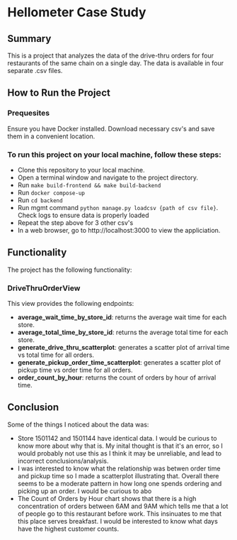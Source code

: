 # Hellometer Case Study

## Summary
This is a project that analyzes the data of the drive-thru orders for four restaurants of the same chain on a single day. The data is available in four separate .csv files.

## How to Run the Project
### Prequesites
Ensure you have Docker installed.
Download necessary csv's and save them in a convenient location.

### To run this project on your local machine, follow these steps:
- Clone this repository to your local machine.
- Open a terminal window and navigate to the project directory.
- Run `make build-frontend && make build-backend`
- Run `docker compose-up`
- Run `cd backend`
- Run mgmt command `python manage.py loadcsv {path of csv file}`. Check logs to ensure data is properly loaded
- Repeat the step above for 3 other csv's
- In a web browser, go to http://localhost:3000 to view the appliciation.

## Functionality
The project has the following functionality:

### DriveThruOrderView
This view provides the following endpoints:

 - __average_wait_time_by_store_id__: returns the average wait time for each store.
- __average_total_time_by_store_id__: returns the average total time for each store.
- __generate_drive_thru_scatterplot__: generates a scatter plot of arrival time vs total time for all orders.
- __generate_pickup_order_time_scatterplot__: generates a scatter plot of pickup time vs order time for all orders.
- __order_count_by_hour__: returns the count of orders by hour of arrival time.


## Conclusion
Some of the things I noticed about the data was: 
- Store 1501142 and 1501144 have identical data. I would be curious to know more about why that is. My inital thought is that it's an error, so I would probably not use this as I think it may be unreliable, and lead to incorrect conclusions/analysis.
- I was interested to know what the relationship was betwen order time and pickup time so I made a scatterplot illustrating that. Overall there seems to be a moderate pattern in how long one spends ordering and picking up an order. I would be curious to abo
- The Count of Orders by Hour chart shows that there is a high concentration of orders between 6AM and 9AM which tells me that a lot of people go to this restaurant before work. This insinuates to me that this place serves breakfast. I would be interested to know what days have the highest customer counts. 

